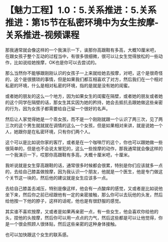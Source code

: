 # 【魅力工程】1.0：5.关系推进：5.关系推进：第15节在私密环境中为女生按摩-关系推进-视频课程

那我通常就会像这样的一个我演示一下，诶那你高跟鞋有多高，大概10厘米吧，在跟女孩子整个互动的过程当中，有很多很细微，很可以让女生觉得放松的一些动作，比如说给她按摩，OK也是你可以去尝试的。

那么当然你不能够跟刚刚认识的女孩子一上来就给她去按摩，对吧，这个是很奇怪的，这个是很猥琐的事情，但是如果我们都互相喜欢了对方，然后我们在一个相对私密的环境，什么是相对私密的环境，指的是就是没有她的闺蜜。

或者她的朋友的这么一个地方，因为如果女生的闺蜜在隔壁，或者她的朋友或者她的这个同学在隔壁的话，那女生其实因为她的矜持，她会去抵抗去跟她做这些亲密的行为，因为女孩子都需要给自己留一个很好的名声。

然后让人家觉得她是一个乖女孩，而不是一个刚刚就跟一个认识了两三次，见了两三次的这个男生就就就在调情的这么一个女孩，但是如果相对来讲，就是说她一个人，她跟你是在私密环境，只有你们两个人。

这个可以是比如说你家的客厅，或者是在一个咖啡厅的这个，你也可以跟她做一些很简单的，但是也不会说太冒犯的，这么一些按摩的动作，那我通常就会像这样的一个我演示一下，哎那你高跟鞋有多高，大概十厘米吧，十厘米。

我听说就是女生穿高跟鞋的话，通常很多时候都会很累，特别是你们应该就多一点的，去给自己膝盖做按摩，因为我认识一个朋友，他就是一个医生，他是专门做这个关节这一块的，然后他的建议就是女生应该多一点。

去给自己膝盖去减压，特别是像这样，他会有一点酸痒的感觉，又或者是比如说他坐下来，然后你之前已经跟他有一定的亲密接触，那么你可以去玩他的头发，然后给他按一下他的脖子，这样的话呢，他也是有很舒服的感觉。

其实谁不喜欢按摩，又或者是如果再亲密一点，有一些女生，他会喜欢你给他的头，捏他的头按摩，然后你可以用一点点的力气，然后这些都是可以让他觉得，你是一个很会照顾人很体贴，然后这些亲密的这种身体接触。

也可以加快跟这个女生的联系感。